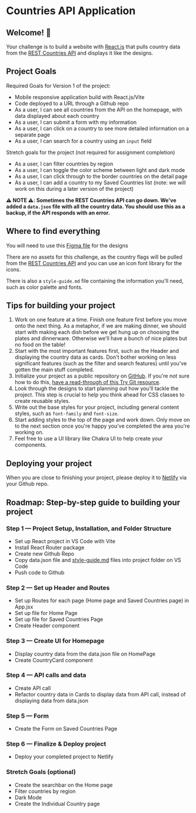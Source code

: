 # Countries API Application

## Welcome! 👋

Your challenge is to build a website with [React.js](https://reactjs.org) that pulls country data from the [REST Countries API](https://restcountries.com) and displays it like the designs.

## Project Goals 

Required Goals for Version 1 of the project:

- Mobile responsive application build with React.js/Vite
- Code deployed to a URL through a Github repo
- As a user, I can see all countries from the API on the homepage, with data displayed about each country
- As a user, I can submit a form with my information
- As a user, I can click on a country to see more detailed information on a separate page
- As a user, I can search for a country using an `input` field

Stretch goals for the project (not required for assignment completion)
- As a user, I can filter countries by region
- As a user, I can toggle the color scheme between light and dark mode
- As a user, I can click through to the border countries on the detail page
- As a user, I can add a country to my Saved Countries list (note: we will work on this during a later version of the project)


**⚠️ NOTE ⚠️: Sometimes the REST Countries API can go down. We've added a `data.json` file with all the country data. You should use this as a backup, if the API responds with an error.**

## Where to find everything

You will need to use this [Figma file](https://www.figma.com/design/YuEMNteoQic0h6RRiYprpV/Countries-API-Project?m=auto&t=C9b6FsfUdPspzaqu-1) for the designs

There are no assets for this challenge, as the country flags will be pulled from the [REST Countries API](https://restcountries.com) and you can use an icon font library for the icons.

There is also a `style-guide.md` file containing the information you'll need, such as color palette and fonts.

## Tips for building your project
1. Work on one feature at a time. Finish one feature first before you move onto the next thing. As a metaphor, if we are making dinner, we should start with making each dish before we get hung up on choosing the plates and dinnerware. Otherwise we'll have a bunch of nice plates but no food on the table!
2. Start with the most important features first, such as the Header and displaying the country data as cards. Don't bother working on less significant features (such as the filter and search features) until you've gotten the main stuff completed. 
3. Initialize your project as a public repository on [GitHub](https://github.com/). If you're not sure how to do this, [have a read-through of this Try Git resource](https://try.github.io/).
4. Look through the designs to start planning out how you'll tackle the project. This step is crucial to help you think ahead for CSS classes to create reusable styles.
5. Write out the base styles for your project, including general content styles, such as `font-family` and `font-size`.
6. Start adding styles to the top of the page and work down. Only move on to the next section once you're happy you've completed the area you're working on.
7. Feel free to use a UI library like Chakra UI to help create your components.

## Deploying your project

When you are close to finishing your project, please deploy it to [Netlify](https://www.netlify.com/) via your Github repo. 

## Roadmap: Step-by-step guide to building your project

### Step 1 — Project Setup, Installation, and Folder Structure
  - Set up React project in VS Code with Vite
  - Install React Router package
  - Create new Github Repo
  - Copy data.json file and [style-guide.md](http://style-guide.md) files into project folder on VS Code
  - Push code to Github
    
### Step 2 — Set up Header and Routes
  - Set up Routes for each page (Home page and Saved Countries page) in App.jsx
  - Set up file for Home Page
  - Set up file for Saved Countries Page
  - Create Header component

### Step 3 — Create UI for Homepage
  - Display country data from the data.json file on HomePage
  - Create CountryCard component
    
### Step 4 — API calls and data
  - Create API call
  - Refactor country data in Cards to display data from API call, instead of displaying data from data.json
    
### Step 5 — Form
  - Create the Form on Saved Countries Page

### Step 6 — Finalize & Deploy project
  - Deploy your completed project to Netlify

### Stretch Goals (optional)
  - Create the searchbar on the Home page
  - Filter countries by region
  - Dark Mode
  - Create the Individual Country page
 
